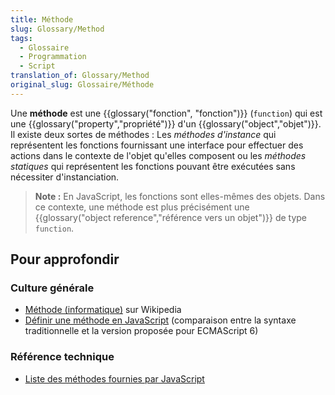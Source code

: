 ```yaml
---
title: Méthode
slug: Glossary/Method
tags:
  - Glossaire
  - Programmation
  - Script
translation_of: Glossary/Method
original_slug: Glossaire/Méthode
---
```

Une **méthode** est une {{glossary("fonction", "fonction")}} (`function`) qui est une {{glossary("property","propriété")}} d'un {{glossary("object","objet")}}. Il existe deux sortes de méthodes&nbsp;: Les _méthodes d'instance_ qui représentent les fonctions fournissant une interface pour effectuer des actions dans le contexte de l'objet qu'elles composent ou les _méthodes statiques_ qui représentent les fonctions pouvant être exécutées sans nécessiter d'instanciation.

> **Note :** En JavaScript, les fonctions sont elles-mêmes des objets. Dans ce contexte, une méthode est plus précisément une {{glossary("object reference","référence vers un objet")}} de type `function`.

## Pour approfondir

### Culture générale

- [Méthode (informatique)](<https://fr.wikipedia.org/wiki/M%C3%A9thode_(informatique)>) sur Wikipedia
- [Définir une méthode en JavaScript](/fr/docs/Web/JavaScript/Reference/Fonctions/D%C3%A9finition_de_m%C3%A9thode) (comparaison entre la syntaxe traditionnelle et la version proposée pour ECMAScript 6)

### Référence technique

- [Liste des méthodes fournies par JavaScript](/fr/docs/Web/JavaScript/Reference/Methods_Index)
